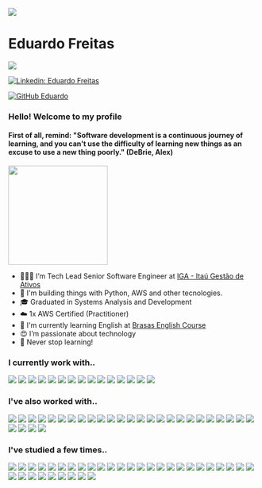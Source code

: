 ![](https://img.shields.io/badge/Made%20with-Markdown-1f425f.svg) 

# Eduardo Freitas

![](https://img.shields.io/badge/Buy_Me_A_Coffee-FFDD00?style=for-the-badge&logo=buy-me-a-coffee&logoColor=black)

[![Linkedin: Eduardo Freitas](https://img.shields.io/badge/-Eduardo%20Freitas-blue?style=flat-square&logo=Linkedin&logoColor=white&link=https://www.linkedin.com/in/eduardoffreitas/)](https://www.linkedin.com/in/eduardoffreitas/)
<!-- [![28929274](https://img.shields.io/badge/-Rocketseat-blueviolet?style=flat-square)](https://app.rocketseat.com.br/me/eduardo-freitas-02714)-->
[![GitHub Eduardo](https://img.shields.io/github/followers/Edufreitass?label=follow&style=social)](https://github.com/Edufreitass)

### Hello! Welcome to my profile

#### First of all, remind: "Software development is a continuous journey of learning, and you can't use the difficulty of learning new things as an excuse to use a new thing poorly." (DeBrie, Alex)

<img style="margin: 0 auto" src="https://media.giphy.com/media/xT9IgG50Fb7Mi0prBC/giphy.gif" height="200">

- 👨🏻‍💻 I’m Tech Lead Senior Software Engineer at <a target="_blank" href="https://iga.itau.com.br">IGA - Itaú Gestão de Ativos</a>
- 🔨 I'm building things with Python, AWS and other tecnologies.
- 🎓 Graduated in Systems Analysis and Development
- ☁️ 1x AWS Certified (Practitioner)
- 📝 I'm currently learning English at [Brasas English Course](https://www.brasas.com/welcome)
- 😍 I’m passionate about technology
- 🚀 Never stop learning!

<!-- <p align="center">
  <a href="https://git.io/streak-stats">
    <img src="http://github-readme-streak-stats.herokuapp.com?user=Edufreitass&theme=dark&hide_border=true" />
  </a>
</p> -->

### I currently work with..
![](https://img.shields.io/badge/Python-3776AB?style=for-the-badge&logo=python&logoColor=white)
![](https://img.shields.io/badge/Amazon_AWS-FF9900?style=for-the-badge&logo=amazonaws&logoColor=white)
![](https://img.shields.io/badge/Amazon%20DynamoDB-4053D6?style=for-the-badge&logo=Amazon%20DynamoDB&logoColor=white)
![](https://img.shields.io/badge/redis-%23DD0031.svg?&style=for-the-badge&logo=redis&logoColor=white)
![](https://img.shields.io/badge/PyCharm-000000.svg?&style=for-the-badge&logo=PyCharm&logoColor=white)
![](https://img.shields.io/badge/Visual_Studio_Code-0078D4?style=for-the-badge&logo=visual%20studio%20code&logoColor=white)
![](https://img.shields.io/badge/sublime_text-%23575757.svg?&style=for-the-badge&logo=sublime-text&logoColor=important)
![](https://img.shields.io/badge/SonarLint-CB2029?style=for-the-badge&logo=sonarlint&logoColor=white)
![](https://img.shields.io/badge/Docker-2CA5E0?style=for-the-badge&logo=docker&logoColor=white)
![](https://img.shields.io/badge/Git-F05032?style=for-the-badge&logo=git&logoColor=white)
![](https://img.shields.io/badge/GitHub-100000?style=for-the-badge&logo=github&logoColor=white)
![](https://img.shields.io/badge/json-5E5C5C?style=for-the-badge&logo=json&logoColor=white)
![](https://img.shields.io/badge/Markdown-000000?style=for-the-badge&logo=markdown&logoColor=white)
![](https://img.shields.io/badge/Microsoft_Teams-6264A7?style=for-the-badge&logo=microsoft-teams&logoColor=white)
![](https://img.shields.io/badge/Windows-0078D6?style=for-the-badge&logo=windows&logoColor=white)

<!-- ![]() -->

### I've also worked with..
![](https://img.shields.io/badge/Java-ED8B00?style=for-the-badge&logo=openjdk&logoColor=white)
![](https://img.shields.io/badge/Spring-6DB33F?style=for-the-badge&logo=spring&logoColor=white) 
![](https://img.shields.io/badge/Spring_Boot-F2F4F9?style=for-the-badge&logo=spring-boot) 
![](https://img.shields.io/badge/JWT-000000?style=for-the-badge&logo=JSON%20web%20tokens&logoColor=white) 
![](https://img.shields.io/badge/Junit5-25A162?style=for-the-badge&logo=junit5&logoColor=white) 
![](https://img.shields.io/badge/rabbitmq-%23FF6600.svg?&style=for-the-badge&logo=rabbitmq&logoColor=white) 
![](https://img.shields.io/badge/PostgreSQL-316192?style=for-the-badge&logo=postgresql&logoColor=white) 
![](https://img.shields.io/badge/Apache_Kafka-231F20?style=for-the-badge&logo=apache-kafka&logoColor=white)
![](https://img.shields.io/badge/MySQL-00000F?style=for-the-badge&logo=mysql&logoColor=white)
![](https://img.shields.io/badge/gradle-02303A?style=for-the-badge&logo=gradle&logoColor=white)
![](https://img.shields.io/badge/apache_maven-C71A36?style=for-the-badge&logo=apachemaven&logoColor=white) 
![](https://img.shields.io/badge/Swagger-85EA2D?style=for-the-badge&logo=Swagger&logoColor=white) 
![](https://img.shields.io/badge/Jenkins-D24939?style=for-the-badge&logo=Jenkins&logoColor=white) 
![](https://img.shields.io/badge/IntelliJIDEA-000000.svg?style=for-the-badge&logo=intellij-idea&logoColor=white) 
![](https://img.shields.io/badge/GitLab-330F63?style=for-the-badge&logo=gitlab&logoColor=white)
![](https://img.shields.io/badge/Bitbucket-330F63?style=for-the-badge&logo=bitbucket&logoColor=white) 
![](https://img.shields.io/badge/Postman-FF6C37?style=for-the-badge&logo=Postman&logoColor=white)
![](https://img.shields.io/badge/Insomnia-5849be?style=for-the-badge&logo=Insomnia&logoColor=white)
![](https://img.shields.io/badge/Azure_DevOps-0078D7?style=for-the-badge&logo=azure-devops&logoColor=white)
![](https://img.shields.io/badge/Eclipse-2C2255?style=for-the-badge&logo=eclipse&logoColor=white)
![](https://img.shields.io/badge/Trello-0052CC?style=for-the-badge&logo=trello&logoColor=white)
![](https://img.shields.io/badge/Google%20Meet-32A350?style=for-the-badge&logo=google-meet&logoColor=white)
![](https://img.shields.io/badge/Discord-7289DA?style=for-the-badge&logo=discord&logoColor=white) 
![](https://img.shields.io/badge/Jira-0052CC?style=for-the-badge&logo=Jira&logoColor=white) 
![](https://img.shields.io/badge/lenovo-laptop-E2231A?style=for-the-badge&logo=acer&logoColor=white)
![](https://img.shields.io/badge/Linux-FCC624?style=for-the-badge&logo=linux&logoColor=black) 
![](https://img.shields.io/badge/Ubuntu-E95420?style=for-the-badge&logo=ubuntu&logoColor=white) 
![](https://img.shields.io/badge/NVIDIA-GTX1070-76B900?style=for-the-badge&logo=nvidia&logoColor=white)
![](https://img.shields.io/badge/Intel-Core_i7_4th-0071C5?style=for-the-badge&logo=intel&logoColor=white)

### I've studied a few times..
![](https://img.shields.io/badge/Dart-0175C2?style=for-the-badge&logo=dart&logoColor=white)
![](https://img.shields.io/badge/Flutter-02569B?style=for-the-badge&logo=flutter&logoColor=white)
![](https://img.shields.io/badge/Django-092E20?style=for-the-badge&logo=django&logoColor=white)
![](https://img.shields.io/badge/Flask-000000?style=for-the-badge&logo=flask&logoColor=white)
![](https://img.shields.io/badge/HTML5-E34F26?style=for-the-badge&logo=html5&logoColor=white)
![](https://img.shields.io/badge/CSS3-1572B6?style=for-the-badge&logo=css3&logoColor=white)
![](https://img.shields.io/badge/Sass-CC6699?style=for-the-badge&logo=sass&logoColor=white)
![](https://img.shields.io/badge/JavaScript-323330?style=for-the-badge&logo=javascript&logoColor=F7DF1E)
![](https://img.shields.io/badge/TypeScript-007ACC?style=for-the-badge&logo=typescript&logoColor=white)
![](https://img.shields.io/badge/React-20232A?style=for-the-badge&logo=react&logoColor=61DAFB)
![](https://img.shields.io/badge/React_Router-CA4245?style=for-the-badge&logo=react-router&logoColor=white)
![](https://img.shields.io/badge/Chart.js-FF6384?style=for-the-badge&logo=chartdotjs&logoColor=white)
![](https://img.shields.io/badge/Jest-C21325?style=for-the-badge&logo=jest&logoColor=white)
![](https://img.shields.io/badge/Node.js-339933?style=for-the-badge&logo=nodedotjs&logoColor=white)
![](https://img.shields.io/badge/Express.js-000000?style=for-the-badge&logo=express&logoColor=white)
![](https://img.shields.io/badge/npm-CB3837?style=for-the-badge&logo=npm&logoColor=white)
![](https://img.shields.io/badge/Yarn-2C8EBB?style=for-the-badge&logo=yarn&logoColor=white)
![](https://img.shields.io/badge/Angular-DD0031?style=for-the-badge&logo=angular&logoColor=white)
![](https://img.shields.io/badge/Shell_Script-121011?style=for-the-badge&logo=gnu-bash&logoColor=white)
![](https://img.shields.io/badge/Bootstrap-563D7C?style=for-the-badge&logo=bootstrap&logoColor=white)
![](https://img.shields.io/badge/Material--UI-0081CB?style=for-the-badge&logo=material-ui&logoColor=white)
![](https://img.shields.io/badge/Font_Awesome-339AF0?style=for-the-badge&logo=fontawesome&logoColor=white)
![](https://img.shields.io/badge/eslint-3A33D1?style=for-the-badge&logo=eslint&logoColor=white)
![](https://img.shields.io/badge/C-00599C?style=for-the-badge&logo=c&logoColor=white)
![](https://img.shields.io/badge/MongoDB-4EA94B?style=for-the-badge&logo=mongodb&logoColor=white)
![](https://img.shields.io/badge/SQLite-07405E?style=for-the-badge&logo=sqlite&logoColor=white)
![](https://img.shields.io/badge/MariaDB-003545?style=for-the-badge&logo=mariadb&logoColor=white)
![](https://img.shields.io/badge/Grafana-F2F4F9?style=for-the-badge&logo=grafana&logoColor=orange&labelColor=F2F4F9)
![](https://img.shields.io/badge/Prometheus-000000?style=for-the-badge&logo=prometheus&labelColor=000000)
![](https://img.shields.io/badge/GitKraken-179287?style=for-the-badge&logo=GitKraken&logoColor=white)
![](https://img.shields.io/badge/Heroku-430098?style=for-the-badge&logo=heroku&logoColor=white)
![](https://img.shields.io/badge/Netlify-00C7B7?style=for-the-badge&logo=netlify&logoColor=white)
![](https://img.shields.io/badge/travis_CI-3EAAAF?style=for-the-badge&logo=travisci&logoColor=white)
![](https://img.shields.io/badge/Kibana-005571?style=for-the-badge&logo=Kibana&logoColor=white)
